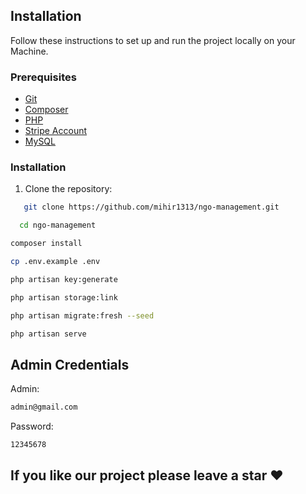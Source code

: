 
## Installation

Follow these instructions to set up and run the project locally on your Machine.

### Prerequisites

- [Git](https://git-scm.com/)
- [Composer](https://getcomposer.org/)
- [PHP](https://www.php.net/)
- [Stripe Account](https://stripe.com/in)
- [MySQL](https://www.mysql.com/)

### Installation

1. Clone the repository:

```bash
   git clone https://github.com/mihir1313/ngo-management.git
```
 ```bash
   cd ngo-management
```

 ```bash
composer install
```
 ```bash
cp .env.example .env
```
```bash
php artisan key:generate
 ```
```bash
php artisan storage:link
```
 ```bash
 php artisan migrate:fresh --seed
```
 ```bash
 php artisan serve
```

## Admin Credentials
Admin: 
```bash 
admin@gmail.com
```
Password: 
```bash
12345678
```

## If you like our project please leave a star ❤
